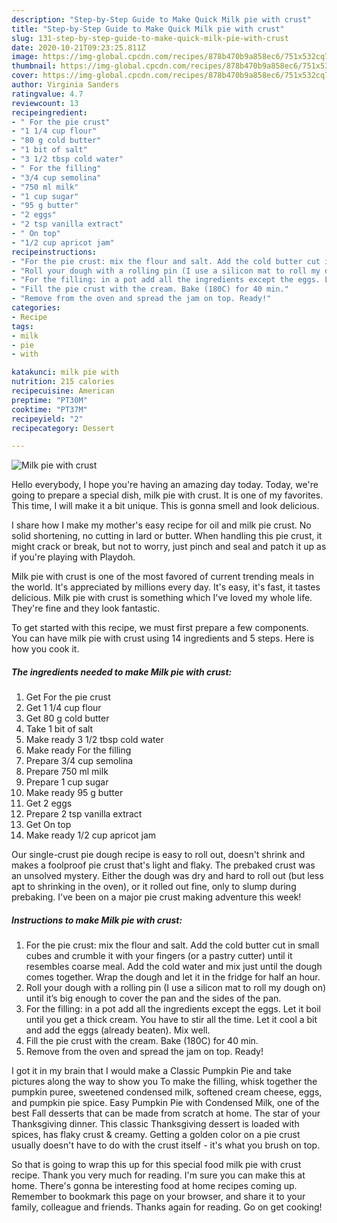 ```yaml
---
description: "Step-by-Step Guide to Make Quick Milk pie with crust"
title: "Step-by-Step Guide to Make Quick Milk pie with crust"
slug: 131-step-by-step-guide-to-make-quick-milk-pie-with-crust
date: 2020-10-21T09:23:25.811Z
image: https://img-global.cpcdn.com/recipes/878b470b9a858ec6/751x532cq70/milk-pie-with-crust-recipe-main-photo.jpg
thumbnail: https://img-global.cpcdn.com/recipes/878b470b9a858ec6/751x532cq70/milk-pie-with-crust-recipe-main-photo.jpg
cover: https://img-global.cpcdn.com/recipes/878b470b9a858ec6/751x532cq70/milk-pie-with-crust-recipe-main-photo.jpg
author: Virginia Sanders
ratingvalue: 4.7
reviewcount: 13
recipeingredient:
- " For the pie crust"
- "1 1/4 cup flour"
- "80 g cold butter"
- "1 bit of salt"
- "3 1/2 tbsp cold water"
- " For the filling"
- "3/4 cup semolina"
- "750 ml milk"
- "1 cup sugar"
- "95 g butter"
- "2 eggs"
- "2 tsp vanilla extract"
- " On top"
- "1/2 cup apricot jam"
recipeinstructions:
- "For the pie crust: mix the flour and salt. Add the cold butter cut in small cubes and crumble it with your fingers (or a pastry cutter) until it resembles coarse meal. Add the cold water and mix just until the dough comes together. Wrap the dough and let it in the fridge for half an hour."
- "Roll your dough with a rolling pin (I use a silicon mat to roll my dough on) until it’s big enough to cover the pan and the sides of the pan."
- "For the filling: in a pot add all the ingredients except the eggs. Let it boil until you get a thick cream. You have to stir all the time. Let it cool a bit and add the eggs (already beaten). Mix well."
- "Fill the pie crust with the cream. Bake (180C) for 40 min."
- "Remove from the oven and spread the jam on top. Ready!"
categories:
- Recipe
tags:
- milk
- pie
- with

katakunci: milk pie with 
nutrition: 215 calories
recipecuisine: American
preptime: "PT30M"
cooktime: "PT37M"
recipeyield: "2"
recipecategory: Dessert

---
```



![Milk pie with crust](https://img-global.cpcdn.com/recipes/878b470b9a858ec6/751x532cq70/milk-pie-with-crust-recipe-main-photo.jpg)

Hello everybody, I hope you're having an amazing day today. Today, we're going to prepare a special dish, milk pie with crust. It is one of my favorites. This time, I will make it a bit unique. This is gonna smell and look delicious.

I share how I make my mother&#39;s easy recipe for oil and milk pie crust. No solid shortening, no cutting in lard or butter. When handling this pie crust, it might crack or break, but not to worry, just pinch and seal and patch it up as if you&#39;re playing with Playdoh.

Milk pie with crust is one of the most favored of current trending meals in the world. It's appreciated by millions every day. It's easy, it's fast, it tastes delicious. Milk pie with crust is something which I've loved my whole life. They're fine and they look fantastic.


To get started with this recipe, we must first prepare a few components. You can have milk pie with crust using 14 ingredients and 5 steps. Here is how you cook it.

<!--inarticleads1-->

##### The ingredients needed to make Milk pie with crust:

1. Get  For the pie crust
1. Get 1 1/4 cup flour
1. Get 80 g cold butter
1. Take 1 bit of salt
1. Make ready 3 1/2 tbsp cold water
1. Make ready  For the filling
1. Prepare 3/4 cup semolina
1. Prepare 750 ml milk
1. Prepare 1 cup sugar
1. Make ready 95 g butter
1. Get 2 eggs
1. Prepare 2 tsp vanilla extract
1. Get  On top
1. Make ready 1/2 cup apricot jam


Our single-crust pie dough recipe is easy to roll out, doesn&#39;t shrink and makes a foolproof pie crust that&#39;s light and flaky. The prebaked crust was an unsolved mystery. Either the dough was dry and hard to roll out (but less apt to shrinking in the oven), or it rolled out fine, only to slump during prebaking. I&#39;ve been on a major pie crust making adventure this week! 

<!--inarticleads2-->

##### Instructions to make Milk pie with crust:

1. For the pie crust: mix the flour and salt. Add the cold butter cut in small cubes and crumble it with your fingers (or a pastry cutter) until it resembles coarse meal. Add the cold water and mix just until the dough comes together. Wrap the dough and let it in the fridge for half an hour.
1. Roll your dough with a rolling pin (I use a silicon mat to roll my dough on) until it’s big enough to cover the pan and the sides of the pan.
1. For the filling: in a pot add all the ingredients except the eggs. Let it boil until you get a thick cream. You have to stir all the time. Let it cool a bit and add the eggs (already beaten). Mix well.
1. Fill the pie crust with the cream. Bake (180C) for 40 min.
1. Remove from the oven and spread the jam on top. Ready!


I got it in my brain that I would make a Classic Pumpkin Pie and take pictures along the way to show you To make the filling, whisk together the pumpkin puree, sweetened condensed milk, softened cream cheese, eggs, and pumpkin pie spice. Easy Pumpkin Pie with Condensed Milk, one of the best Fall desserts that can be made from scratch at home. The star of your Thanksgiving dinner. This classic Thanksgiving dessert is loaded with spices, has flaky crust &amp; creamy. Getting a golden color on a pie crust usually doesn&#39;t have to do with the crust itself - it&#39;s what you brush on top. 

So that is going to wrap this up for this special food milk pie with crust recipe. Thank you very much for reading. I'm sure you can make this at home. There's gonna be interesting food at home recipes coming up. Remember to bookmark this page on your browser, and share it to your family, colleague and friends. Thanks again for reading. Go on get cooking!
